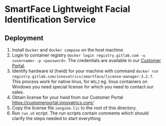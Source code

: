 # SmartFace Lightweight Facial Identification Service

## Deployment
1. Install `Docker` and `docker compose` on the host machine.
2. Login to container registry `docker login registry.gitlab.com -u <username> -p <password>`. The credentials are available in our [Customer Portal](https://customerportal.innovatrics.com/).
3. Identify hardware id (hwid) for your machine with command `docker run registry.gitlab.com/innovatrics/smartface/license-manager:3.2.7`. This process work for native linux, for `WSL2` eg. linux containers on Windows you need special license for which you need to contact our sales.
4. Obtain license for your hwid from our Customer Portal https://customerportal.innovatrics.com/
5. Copy the license file `iengine.lic` to the root of this directory.
6. Run `run.sh` script. The run scripts contain comments which should clarify the steps needed to start everything